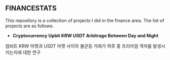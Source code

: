 ## FINANCESTATS

This repository is a collection of projects I did in the finance area. The list of projects are as follows.

- **Cryptocurrency Upbit KRW USDT Arbitrage Between Day and Night**

업비트 KRW 마켓과 USDT 마켓 사이의 불균등 거래가 하루 중 프리미엄 격차를 발생시키는지에 대한 연구


